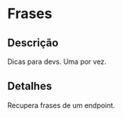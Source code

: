# Frases

## Descrição

Dicas para devs.
Uma por vez.

## Detalhes

Recupera frases de um endpoint.
